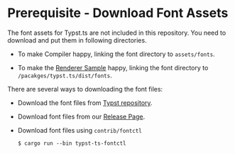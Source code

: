 # Prerequisite - Download Font Assets

The font assets for Typst.ts are not included in this repository. You need to download and put them in following directories.

+ To make Compiler happy, linking the font directory to `assets/fonts`.

+ To make the [Renderer Sample](https://github.com/Myriad-Dreamin/typst.ts/blob/9f9295cf130092f9719d771f3969914967265f2a/renderer/src/driver/main.ts#L27-L34) happy, linking the font directory to `/pacakges/typst.ts/dist/fonts`.

There are several ways to downloading the font files:

+ Download the font files from [Typst repository](https://github.com/typst/typst/tree/main/assets/fonts).

+ Download font files from our [Release Page](https://github.com/Myriad-Dreamin/typst.ts/releases/tag/v0.1.0).

+ Download font files using `contrib/fontctl`
  ```shell
  $ cargo run --bin typst-ts-fontctl
  ```
